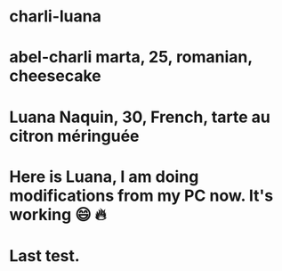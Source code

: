 # charli-luana

# abel-charli marta, 25, romanian, cheesecake

# Luana Naquin, 30, French, tarte au citron méringuée 

# Here is Luana, I am doing modifications from my PC now. It's working :smile: :fire:

# Last test.
